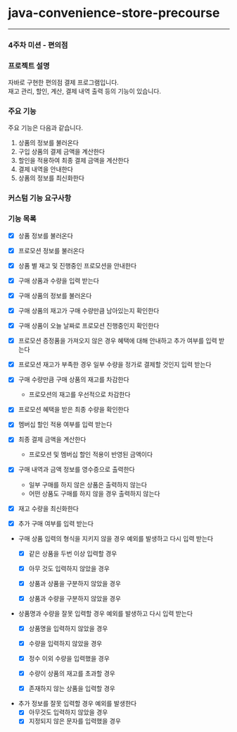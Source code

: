 # java-convenience-store-precourse

---

### 4주차 미션 - 편의점
### 프로젝트 설명
자바로 구현한 편의점 결제 프로그램입니다.  
재고 관리, 할인, 계산, 결제 내역 출력 등의 기능이 있습니다.

### 주요 기능
주요 기능은 다음과 같습니다.
1. 상품의 정보를 불러온다
2. 구입 상품의 결제 금액을 계산한다
3. 할인을 적용하여 최종 결제 금액을 계산한다
4. 결제 내역을 안내한다
5. 상품의 정보를 최신화한다


### 커스텀 기능 요구사항 

### 기능 목록
- [x] 상품 정보를 불러온다
  

- [x] 프로모션 정보를 불러온다


- [x] 상품 별 재고 및 진행중인 프로모션을 안내한다


- [x] 구매 상품과 수량을 입력 받는다


- [x] 구매 상품의 정보를 불러온다


- [X] 구매 상품의 재고가 구매 수량만큼 남아있는지 확인한다


- [x] 구매 상품이 오늘 날짜로 프로모션 진행중인지 확인한다


- [x] 프로모션 증정품을 가져오지 않은 경우 혜택에 대해 안내하고 추가 여부를 입력 받는다


- [x] 프로모션 재고가 부족한 경우 일부 수량을 정가로 결제할 것인지 입력 받는다


- [x] 구매 수량만큼 구매 상품의 재고를 차감한다
  -  프로모션의 재고를 우선적으로 차감한다


- [x] 프로모션 혜택을 받은 최종 수량을 확인한다

    
- [x] 멤버십 할인 적용 여부를 입력 받는다


- [x] 최종 결제 금액을 계산한다
  - 프로모션 및 멤버십 할인 적용이 반영된 금액이다


- [x] 구매 내역과 금액 정보를 영수증으로 출력한다
  - 일부 구매를 하지 않은 상품은 출력하지 않는다
  - 어떤 상품도 구매를 하지 않을 경우 출력하지 않는다


- [x] 재고 수량을 최신화한다


- [x] 추가 구매 여부를 입력 받는다
  

- 구매 상품 입력의 형식을 지키지 않을 경우 예외를 발생하고 다시 입력 받는다
  - [x] 같은 상품을 두번 이상 입력할 경우
  - [x] 아무 것도 입력하지 않았을 경우
  - [x] 상품과 상품을 구분하지 않았을 경우
  - [x] 상품과 수량을 구분하지 않았을 경우
  

- 상품명과 수량을 잘못 입력할 경우 예외를 발생하고 다시 입력 받는다
  - [x] 상품명을 입력하지 않았을 경우
  - [x] 수량을 입력하지 않았을 경우
  - [x] 정수 이외 수량을 입력했을 경우
  - [x] 수량이 상품의 재고를 초과할 경우
  - [x] 존재하지 않는 상품을 입력할 경우


- 추가 정보를 잘못 입력할 경우 예외를 발생한다
  - [x] 아무것도 입력하지 않았을 경우
  - [x] 지정되지 않은 문자를 입력했을 경우
